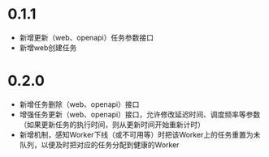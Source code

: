 # 0.1.1

* 新增更新（web、openapi）任务参数接口
* 新增web创建任务

# 0.2.0

* 新增任务删除（web、openapi）接口
* 增强任务更新（web、openapi）接口，允许修改延迟时间、调度频率等参数（如果更新任务的执行时间，则从更新时间开始重新计时）
* 新增机制，感知Worker下线（或不可用等）时把该Worker上的任务重置为未队列，以便及时把对应的任务分配到健康的Worker

